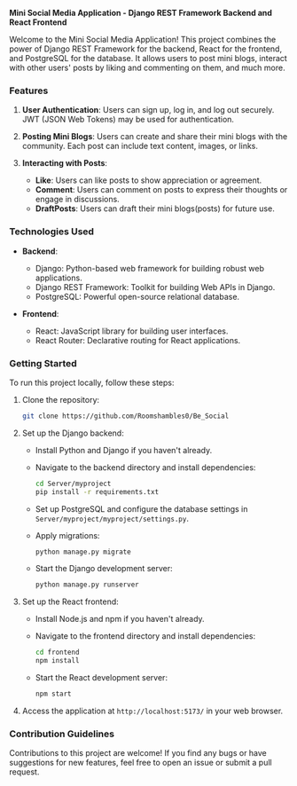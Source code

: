 **Mini Social Media Application - Django REST Framework Backend and React Frontend**

Welcome to the Mini Social Media Application! This project combines the power of Django REST Framework for the backend, React for the frontend, and PostgreSQL for the database. It allows users to post mini blogs, interact with other users' posts by liking and commenting on them, and much more.

### Features

1. **User Authentication**: Users can sign up, log in, and log out securely. JWT (JSON Web Tokens) may be used for authentication.

2. **Posting Mini Blogs**: Users can create and share their mini blogs with the community. Each post can include text content, images, or links.

3. **Interacting with Posts**:
   - **Like**: Users can like posts to show appreciation or agreement.
   - **Comment**: Users can comment on posts to express their thoughts or engage in discussions.
   - **DraftPosts**: Users can draft their mini blogs(posts) for future use.

### Technologies Used

- **Backend**:
  - Django: Python-based web framework for building robust web applications.
  - Django REST Framework: Toolkit for building Web APIs in Django.
  - PostgreSQL: Powerful open-source relational database.

- **Frontend**:
  - React: JavaScript library for building user interfaces.
  - React Router: Declarative routing for React applications.
  

### Getting Started

To run this project locally, follow these steps:

1. Clone the repository:

   ```bash
   git clone https://github.com/Roomshambles0/Be_Social
   ```

2. Set up the Django backend:
   - Install Python and Django if you haven't already.
   - Navigate to the backend directory and install dependencies:

     ```bash
     cd Server/myproject
     pip install -r requirements.txt
     ```

   - Set up PostgreSQL and configure the database settings in `Server/myproject/myproject/settings.py`.
   - Apply migrations:

     ```bash
     python manage.py migrate
     ```

   - Start the Django development server:

     ```bash
     python manage.py runserver
     ```

3. Set up the React frontend:
   - Install Node.js and npm if you haven't already.
   - Navigate to the frontend directory and install dependencies:

     ```bash
     cd frontend
     npm install
     ```

   - Start the React development server:

     ```bash
     npm start
     ```

4. Access the application at  `http://localhost:5173/` in your web browser.

### Contribution Guidelines

Contributions to this project are welcome! If you find any bugs or have suggestions for new features, feel free to open an issue or submit a pull request.

